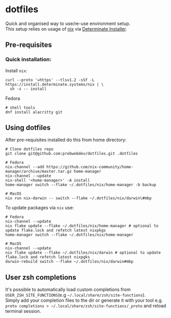 # dotfiles

Quick and organised way to use/re-use environment setup.\
This setup relies on usage of [nix](https://nixos.org/) via [Determinate Installer](https://github.com/DeterminateSystems/nix-installer?tab=readme-ov-file#install-nix).

## Pre-requisites

### Quick installation:

Install `nix`:
```shell
curl --proto '=https' --tlsv1.2 -sSf -L https://install.determinate.systems/nix | \
  sh -s -- install
```
Fedora

```shell
# shell tools
dnf install alacritty git
```

## Using dotfiles

After pre-requisites installed do this from home directory:

```shell
# Clone dotfiles repo
git clone git@github.com:probwebdev/dotfiles.git .dotfiles

# Fedora
nix-channel --add https://github.com/nix-community/home-manager/archive/master.tar.gz home-manager
nix-channel --update
nix-shell '<home-manager>' -A install
home-manager switch --flake ~/.dotfiles/nix/home-manager -b backup

# MacOS
nix run nix-darwin -- switch --flake ~/.dotfiles/nix/darwin\#mbp
```

To update packages via `nix` use:
```shell
# Fedora
nix-channel --update
nix flake update --flake ~/.dotfiles/nix/home-manager # optional to update flake.lock and refetch latest nixpkgs
home-manager switch --flake ~/.dotfiles/nix/home-manager

# MacOS
nix-channel --update
nix flake update --flake ~/.dotfiles/nix/darwin # optional to update flake.lock and refetch latest nixpgks
darwin-rebuild switch --flake ~/.dotfiles/nix/darwin#mbp
```

## User zsh completions
It's possible to automatically load custom completions from `USER_ZSH_SITE_FUNCTIONS`(e.g `~/.local/share/zsh/site-functions`).   
Simply add your completion files to the dir or generate it with your tool e.g. `proto completions > ~/.local/share/zsh/site-functions/_proto` and reload terminal session.